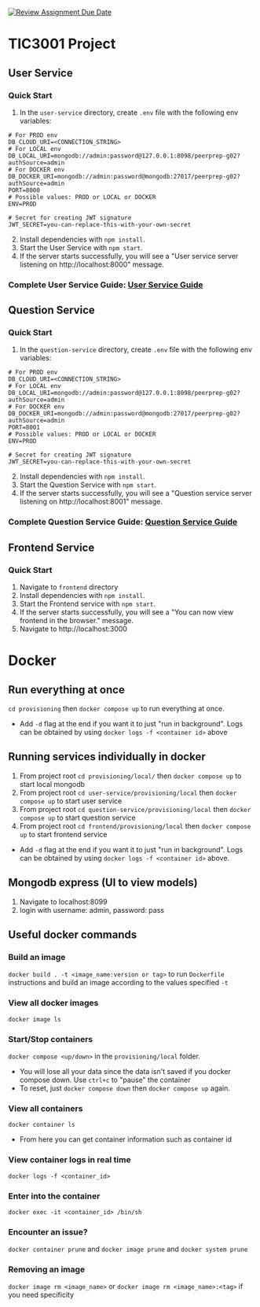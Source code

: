 [![Review Assignment Due Date](https://classroom.github.com/assets/deadline-readme-button-22041afd0340ce965d47ae6ef1cefeee28c7c493a6346c4f15d667ab976d596c.svg)](https://classroom.github.com/a/-9a38Lm0)
# TIC3001 Project

## User Service

### Quick Start

1. In the `user-service` directory, create `.env` file with the following env variables:
```
# For PROD env
DB_CLOUD_URI=<CONNECTION_STRING>
# For LOCAL env
DB_LOCAL_URI=mongodb://admin:password@127.0.0.1:8098/peerprep-g02?authSource=admin
# For DOCKER env
DB_DOCKER_URI=mongodb://admin:password@mongodb:27017/peerprep-g02?authSource=admin
PORT=8000
# Possible values: PROD or LOCAL or DOCKER
ENV=PROD

# Secret for creating JWT signature
JWT_SECRET=you-can-replace-this-with-your-own-secret
```
2. Install dependencies with `npm install`.
3. Start the User Service with `npm start`. 
4. If the server starts successfully, you will see a "User service server listening on http://localhost:8000" message.

### Complete User Service Guide: [User Service Guide](./user-service/README.md)

## Question Service

### Quick Start

1. In the `question-service` directory, create `.env` file with the following env variables:
```
# For PROD env
DB_CLOUD_URI=<CONNECTION_STRING>
# For LOCAL env
DB_LOCAL_URI=mongodb://admin:password@127.0.0.1:8098/peerprep-g02?authSource=admin
# For DOCKER env
DB_DOCKER_URI=mongodb://admin:password@mongodb:27017/peerprep-g02?authSource=admin
PORT=8001
# Possible values: PROD or LOCAL or DOCKER
ENV=PROD

# Secret for creating JWT signature
JWT_SECRET=you-can-replace-this-with-your-own-secret
```
2. Install dependencies with `npm install`. 
3. Start the Question Service with `npm start`. 
4. If the server starts successfully, you will see a "Question service server listening on http://localhost:8001" message.

### Complete Question Service Guide: [Question Service Guide](./question-service/README.md)

## Frontend Service

### Quick Start

1. Navigate to `frontend` directory
2. Install dependencies with `npm install`.
3. Start the Frontend service with `npm start`.
4. If the server starts successfully, you will see a "You can now view frontend in the browser." message.
5. Navigate to http://localhost:3000

# Docker
## Run everything at once
`cd provisioning` then `docker compose up` to run everything at once.
* Add `-d` flag at the end if you want it to just "run in background". Logs can be obtained by using `docker logs -f <container id>` above

## Running services individually in docker
1. From project root `cd provisioning/local/` then `docker compose up` to start local mongodb
2. From project root `cd user-service/provisioning/local` then `docker compose up` to start user service
3. From project root `cd question-service/provisioning/local` then `docker compose up` to start question service
4. From project root `cd frontend/provisioning/local` then `docker compose up` to start frontend service
* Add `-d` flag at the end if you want it to just "run in background". Logs can be obtained by using `docker logs -f <container id>` above.

## Mongodb express (UI to view models)
1. Navigate to localhost:8099
2. login with username: admin, password: pass

## Useful docker commands
### Build an image
`docker build . -t <image_name:version or tag>` to run `Dockerfile` instructions and build an image according to the values specified `-t`
### View all docker images
`docker image ls`
### Start/Stop containers
`docker compose <up/down>` in the `provisioning/local` folder.
* You will lose all your data since the data isn't saved if you docker compose down. Use `ctrl+c` to "pause" the container
* To reset, just `docker compose down` then `docker compose up` again.
### View all containers
`docker container ls`
* From here you can get container information such as container id 
### View container logs in real time
`docker logs -f <container_id>`
### Enter into the container
`docker exec -it <container_id> /bin/sh`
### Encounter an issue?
`docker container prune` and `docker image prune` and `docker system prune`
### Removing an image
`docker image rm <image_name>` or `docker image rm <image_name>:<tag>` if you need specificity

